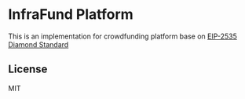 # InfraFund Platform

This is an implementation for crowdfunding platform base on [EIP-2535 Diamond Standard](https://github.com/ethereum/EIPs/issues/2535)



## License

MIT
